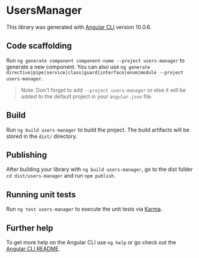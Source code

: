 # UsersManager

This library was generated with [Angular CLI](https://github.com/angular/angular-cli) version 10.0.6.

## Code scaffolding

Run `ng generate component component-name --project users-manager` to generate a new component. You can also use `ng generate directive|pipe|service|class|guard|interface|enum|module --project users-manager`.
> Note: Don't forget to add `--project users-manager` or else it will be added to the default project in your `angular.json` file. 

## Build

Run `ng build users-manager` to build the project. The build artifacts will be stored in the `dist/` directory.

## Publishing

After building your library with `ng build users-manager`, go to the dist folder `cd dist/users-manager` and run `npm publish`.

## Running unit tests

Run `ng test users-manager` to execute the unit tests via [Karma](https://karma-runner.github.io).

## Further help

To get more help on the Angular CLI use `ng help` or go check out the [Angular CLI README](https://github.com/angular/angular-cli/blob/master/README.md).
